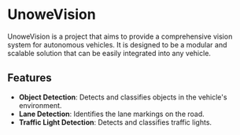 # UnoweVision

UnoweVision is a project that aims to provide a comprehensive vision system for autonomous vehicles. It is designed to be a modular and scalable solution that can be easily integrated into any vehicle.

## Features

- **Object Detection**: Detects and classifies objects in the vehicle's environment.
- **Lane Detection**: Identifies the lane markings on the road.
- **Traffic Light Detection**: Detects and classifies traffic lights.

